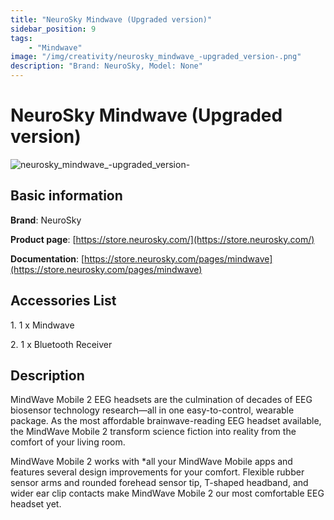 ```yaml
---
title: "NeuroSky Mindwave (Upgraded version)"
sidebar_position: 9
tags:
    - "Mindwave"
image: "/img/creativity/neurosky_mindwave_-upgraded_version-.png"
description: "Brand: NeuroSky, Model: None"
---
```

# NeuroSky Mindwave (Upgraded version)

![neurosky_mindwave_-upgraded_version-](/img/creativity/neurosky_mindwave_-upgraded_version-.png)

## Basic information

**Brand**: NeuroSky

**Product page**: [https://store.neurosky.com/](https://store.neurosky.com/)

**Documentation**: [https://store.neurosky.com/pages/mindwave](https://store.neurosky.com/pages/mindwave)

## Accessories List

1\. 1 x Mindwave

 2\. 1 x Bluetooth Receiver

## Description

MindWave Mobile 2 EEG headsets are the culmination of decades of EEG biosensor technology research—all in one easy\-to\-control, wearable package\. As the most affordable brainwave\-reading EEG headset available, the MindWave Mobile 2 transform science fiction into reality from the comfort of your living room\.



MindWave Mobile 2 works with \*all your MindWave Mobile apps and features several design improvements for your comfort\. Flexible rubber sensor arms and rounded forehead sensor tip, T\-shaped headband, and wider ear clip contacts make MindWave Mobile 2 our most comfortable EEG headset yet\.

